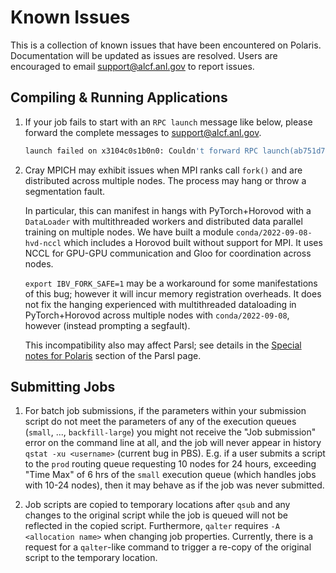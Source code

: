 # Known Issues

This is a collection of known issues that have been encountered on Polaris. Documentation will be updated as issues are resolved. Users are encouraged to email [support@alcf.anl.gov](mailto:support@alcf.anl.gov) to report issues.

## Compiling & Running Applications

1. If your job fails to start with an `RPC launch` message like below, please forward the complete messages to [support@alcf.anl.gov](mailto:support@alcf.anl.gov).

   ```bash
   launch failed on x3104c0s1b0n0: Couldn't forward RPC launch(ab751d77-e80a-4c54-b1c2-4e881f7e8c90) to child x3104c0s31b0n0.hsn.cm.polaris.alcf.anl.gov: Resource temporarily unavailable
   ```
   

2. Cray MPICH may exhibit issues when MPI ranks call `fork()` and are distributed across multiple nodes. The process may hang or throw a segmentation fault.

   In particular, this can manifest in hangs with PyTorch+Horovod with a `DataLoader` with multithreaded workers and distributed data parallel training on multiple nodes. We have built a module `conda/2022-09-08-hvd-nccl` which includes a Horovod built without support for MPI. It uses NCCL for GPU-GPU communication and Gloo for coordination across nodes.

    `export IBV_FORK_SAFE=1` may be a workaround for some manifestations of this bug; however it will incur memory registration overheads. 
   It does not fix the hanging experienced with multithreaded dataloading in PyTorch+Horovod across multiple nodes with `conda/2022-09-08`, 
   however (instead prompting a segfault).

   This incompatibility also may affect Parsl; see details in the [Special notes for Polaris](./workflows/parsl.md#special-notes-for-polaris) section of the Parsl page.

## Submitting Jobs

1. For batch job submissions, if the parameters within your submission script do not meet the parameters of any of the execution queues (`small`, ..., `backfill-large`) you might not receive the "Job submission" error on the command line at all, and the job will never appear in history `qstat -xu <username>` (current bug in PBS). E.g. if a user submits a script to the `prod` routing queue requesting 10 nodes for 24 hours, exceeding "Time Max" of 6 hrs of the `small` execution queue (which handles jobs with 10-24 nodes), then it may behave as if the job was never submitted. 


2. Job scripts are copied to temporary locations after `qsub` and any changes to the original script while the job is queued will not be reflected in the copied script. Furthermore, `qalter` requires `-A <allocation name>` when changing job properties. Currently, there is a request for a `qalter`-like command to trigger a re-copy of the original script to the temporary location. 
